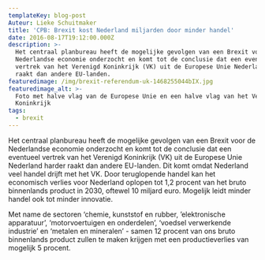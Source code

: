 ```yaml
---
templateKey: blog-post
Auteur: Lieke Schuitmaker
title: 'CPB: Brexit kost Nederland miljarden door minder handel'
date: 2016-08-17T19:12:00.000Z
description: >-
  Het centraal planbureau heeft de mogelijke gevolgen van een Brexit voor de
  Nederlandse economie onderzocht en komt tot de conclusie dat een eventueel
  vertrek van het Verenigd Koninkrijk (VK) uit de Europese Unie Nederland harder
  raakt dan andere EU-landen.
featuredimage: /img/brexit-referendum-uk-1468255044bIX.jpg
featuredimage_alt: >-
  Foto met halve vlag van de Europese Unie en een halve vlag van het Verenigd
  Koninkrijk
tags:
  - brexit
---
```

Het centraal planbureau heeft de mogelijke gevolgen van een Brexit voor de Nederlandse economie onderzocht en komt tot de conclusie dat een eventueel vertrek van het Verenigd Koninkrijk (VK) uit de Europese Unie Nederland harder raakt dan andere EU-landen. Dit komt omdat Nederland veel handel drijft met het VK. Door teruglopende handel kan het economisch verlies voor Nederland oplopen tot 1,2 procent van het bruto binnenlands product in 2030, oftewel 10 miljard euro. Mogelijk leidt minder handel ook tot minder innovatie.

Met name de sectoren ‘chemie, kunststof en rubber, ’elektronische apparatuur’, ‘motorvoertuigen en onderdelen’, ‘voedsel verwerkende industrie’ en ‘metalen en mineralen’ - samen 12 procent van ons bruto binnenlands product zullen te maken krijgen met een productieverlies van mogelijk 5 procent.
